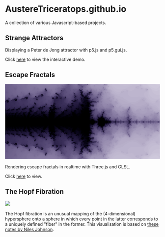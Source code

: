 # AustereTriceratops.github.io

A collection of various Javascript-based projects. 

## Strange Attractors

Displaying a Peter de Jong attractor with p5.js and p5.gui.js.

Click [here](https://austeretriceratops.github.io/StrangeAttractor/) to view the interactive demo. 

## Escape Fractals

![](/EscapeFractal/Fractal.png)

Rendering escape fractals in realtime with Three.js and GLSL. 

Click [here](https://austeretriceratops.github.io/EscapeFractal/) to view.

## The Hopf Fibration

![](https://i.imgur.com/YIqx3yp.png)

The Hopf fibration is an unusual mapping of the (4-dimensional) hypersphere onto a sphere in which every point in the latter corresponds to a uniquely defined "fiber" in the former. This visualisation is based on [these notes by Niles Johnson](https://nilesjohnson.net/hopf-articles/Lyons_Elem-intro-Hopf-fibration.pdf).

